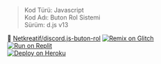 > Kod Türü: Javascript<br>
> Kod Adı: Buton Rol Sistemi<br>
> Sürüm: d.js v13<br>

🔗 [Netkreatif/discord.js-buton-rol](https://github.com/Netkreatif/discord.js-buton-rol)
[![Remix on Glitch](https://cdn.glitch.com/2703baf2-b643-4da7-ab91-7ee2a2d00b5b%2Fremix-button.svg)](https://glitch.com/edit/#!/import/github/Netkreatif/Discord)<br>
[![Run on Replit](https://repl.it/badge/github/vcodes-xyz/bot-list)](https://repl.it/github/Netkreatif/Discord)<br>
[![Deploy on Heroku](https://www.herokucdn.com/deploy/button.svg)](https://heroku.com/deploy?template=https://github.com/Netkreatif/Discord)
